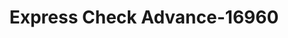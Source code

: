 ---
f_zip-code: 71220
f_state-code: LA
title: Express Check Advance-16960
f_phone: 318-281-1181
f_city-only: Bastrop
f_address: 6025 Mer Rouge Rd Bastrop
f_location-unique-id: '16960'
slug: express-check-advance-16960
updated-on: '2024-05-30T13:46:58.046Z'
created-on: '2024-05-30T13:36:59.803Z'
published-on: '2024-05-30T13:54:32.469Z'
f_city-state: cms/city/bastrop-la.md
f_company: cms/company/express-check-advance.md
f_state: cms/state/louisiana.md
layout: '[payday-loan].html'
tags: payday-loan
---